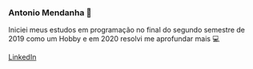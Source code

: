### Antonio Mendanha 👋


Iniciei meus estudos em programação no final do segundo semestre de 2019 como um Hobby e em 2020 resolvi me aprofundar mais :computer:

<a href="https://www.linkedin.com/in/antoniomendanha/" target="_blank">LinkedIn</a>
 
<!--
**AntonioMendanha/antoniomendanha** is a ✨ _special_ ✨ repository because its `README.md` (this file) appears on your GitHub profile.

Here are some ideas to get you started:

- 🔭 I’m currently working on ...
- 🌱 I’m currently learning ...
- 👯 I’m looking to collaborate on ...
- 🤔 I’m looking for help with ...
- 💬 Ask me about ...
- 📫 How to reach me: ...
- 😄 Pronouns: ...
- ⚡ Fun fact: ...
-->
